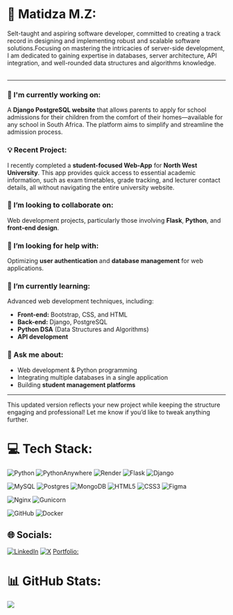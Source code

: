 # 💫 Matidza M.Z:

Selt-taught and aspiring software developer, committed to creating a track record in designing and implementing robust and scalable software solutions.Focusing on mastering the intricacies of server-side development, I am dedicated to gaining expertise in databases, server architecture, API integration, and well-rounded data structures and algorithms knowledge.
<br/><br/>



---

### 🔭 I'm currently working on:  
A **Django PostgreSQL website** that allows parents to apply for school admissions for their children from the comfort of their homes—available for any school in South Africa. The platform aims to simplify and streamline the admission process.

### 💡 Recent Project:  
I recently completed a **student-focused Web-App** for **North West University**. This app provides quick access to essential academic information, such as exam timetables, grade tracking, and lecturer contact details, all without navigating the entire university website.

### 👯 I’m looking to collaborate on:  
Web development projects, particularly those involving **Flask**, **Python**, and **front-end design**.

### 🤝 I’m looking for help with:  
Optimizing **user authentication** and **database management** for web applications.

### 🌱 I’m currently learning:  
Advanced web development techniques, including:  
- **Front-end:** Bootstrap, CSS, and HTML  
- **Back-end:** Django, PostgreSQL  
- **Python DSA** (Data Structures and Algorithms)  
- **API development**

### 💬 Ask me about:  
- Web development & Python programming  
- Integrating multiple databases in a single application  
- Building **student management platforms**

---

This updated version reflects your new project while keeping the structure engaging and professional! Let me know if you’d like to tweak anything further.

# 💻 Tech Stack:
![Python](https://img.shields.io/badge/python-3670A0?style=for-the-badge&logo=python&logoColor=ffdd54) 
![PythonAnywhere](https://img.shields.io/badge/pythonanywhere-%232F9FD7.svg?style=for-the-badge&logo=pythonanywhere&logoColor=151515)
![Render](https://img.shields.io/badge/Render-%46E3B7.svg?style=for-the-badge&logo=render&logoColor=white)
![Flask](https://img.shields.io/badge/flask-%23000.svg?style=for-the-badge&logo=flask&logoColor=white)
![Django](https://img.shields.io/badge/django-%23092E20.svg?style=for-the-badge&logo=django&logoColor=white)

![MySQL](https://img.shields.io/badge/mysql-4479A1.svg?style=for-the-badge&logo=mysql&logoColor=white)
![Postgres](https://img.shields.io/badge/postgres-%23316192.svg?style=for-the-badge&logo=postgresql&logoColor=white)
![MongoDB](https://img.shields.io/badge/MongoDB-%234ea94b.svg?style=for-the-badge&logo=mongodb&logoColor=white)
![HTML5](https://img.shields.io/badge/html5-%23E34F26.svg?style=for-the-badge&logo=html5&logoColor=white)
![CSS3](https://img.shields.io/badge/css3-%231572B6.svg?style=for-the-badge&logo=css3&logoColor=white)
![Figma](https://img.shields.io/badge/figma-%23F24E1E.svg?style=for-the-badge&logo=figma&logoColor=white)

![Nginx](https://img.shields.io/badge/nginx-%23009639.svg?style=for-the-badge&logo=nginx&logoColor=white)
![Gunicorn](https://img.shields.io/badge/gunicorn-%298729.svg?style=for-the-badge&logo=gunicorn&logoColor=white)

![GitHub](https://img.shields.io/badge/github-%23121011.svg?style=for-the-badge&logo=github&logoColor=white) 
![Docker](https://img.shields.io/badge/docker-%230db7ed.svg?style=for-the-badge&logo=docker&logoColor=white)

## 🌐 Socials:
[![LinkedIn](https://img.shields.io/badge/LinkedIn-%230077B5.svg?logo=linkedin&logoColor=white)](https://linkedin.com/in/https://www.linkedin.com/in/muwevho-m-z/) [![X](https://img.shields.io/badge/X-black.svg?logo=X&logoColor=white)](https://x.com/https://twitter.com/DLTA_Capital) 
[Portfolio: ](https://matidza.w3spaces.com/index.html)


# 📊 GitHub Stats:
![](https://github-readme-stats.vercel.app/api?username=matidza&theme=dark&hide_border=false&include_all_commits=true&count_private=true)
<br/>

<!--
## 🏆 GitHub Trophies
![](https://github-profile-trophy.vercel.app/?username=matidza&theme=radical&no-frame=false&no-bg=true&margin-w=4)

---
[![](https://visitcount.itsvg.in/api?id=matidza&icon=0&color=0)](https://visitcount.itsvg.in)-->

<!-- Proudly created with GPRM ( https://gprm.itsvg.in ) -->



